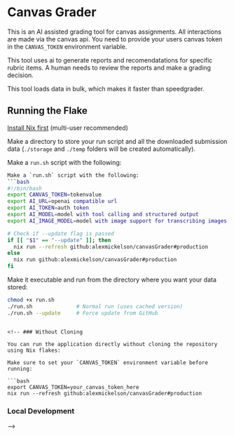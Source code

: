 


# Canvas Grader

This is an AI assisted grading tool for canvas assignments. All interactions are made via the canvas api. You need to provide your users canvas token in the `CANVAS_TOKEN` environment variable.

This tool uses ai to generate reports and recomendatations for specific rubric items. A human needs to review the reports and make a grading decision.

This tool loads data in bulk, which makes it faster than speedgrader.

## Running the Flake

[Install Nix first](https://nixos.org/download/) (multi-user recommended)

Make a directory to store your run script and all the downloaded submission data (`./storage` and `./temp` folders will be created automatically).

Make a `run.sh` script with the following:
```bash
Make a `run.sh` script with the following:
```bash
#!/bin/bash
export CANVAS_TOKEN=tokenvalue
export AI_URL=openai compatible url
export AI_TOKEN=auth token
export AI_MODEL=model with tool calling and structured output
export AI_IMAGE_MODEL=model with image support for transcribing images

# Check if --update flag is passed
if [[ "$1" == "--update" ]]; then
  nix run --refresh github:alexmickelson/canvasGrader#production
else
  nix run github:alexmickelson/canvasGrader#production
fi
```

Make it executable and run from the directory where you want your data stored:
```bash
chmod +x run.sh
./run.sh              # Normal run (uses cached version)
./run.sh --update     # Force update from GitHub
```
```

<!-- ### Without Cloning

You can run the application directly without cloning the repository using Nix flakes:

Make sure to set your `CANVAS_TOKEN` environment variable before running:

```bash
export CANVAS_TOKEN=your_canvas_token_here
nix run --refresh github:alexmickelson/canvasGrader#production
```

### Local Development
 -->

